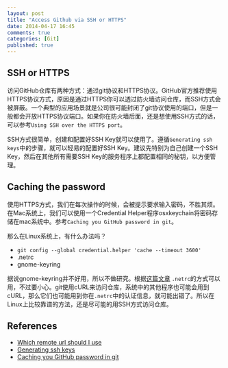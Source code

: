 ```yaml
---
layout: post
title: "Access Github via SSH or HTTPS"
date: 2014-04-17 16:45
comments: true
categories: [Git]
published: true
---
```


## SSH or HTTPS
访问GitHub仓库有两种方式：通过git协议和HTTPS协议。GitHub官方推荐使用HTTPS协议方式，原因是通过HTTPS你可以透过防火墙访问仓库，而SSH方式会被屏蔽。一个典型的应用场景就是公司很可能封闭了git协议使用的端口，但是一般都会开放HTTPS协议端口。如果你在防火墙后面，还是想使用SSH方式的话，可以参考`Using SSH over the HTTPS port`。

SSH方式很简单，创建和配置好SSH Key就可以使用了。遵循`Generating ssh keys`中的步骤，就可以轻易的配置好SSH Key。建议先特别为自己创建一个SSH Key，然后在其他所有需要SSH Key的服务程序上都配置相同的秘钥，以方便管理。

## Caching the password
使用HTTPS方式，我们在每次操作的时候，会被提示要求输入密码，不胜其烦。在Mac系统上，我们可以使用一个Credential Helper程序osxkeychain将密码存储在mac系统中。参考`Caching you GitHub password in git`。

那么在Linux系统上，有什么办法吗？
 - `git config --global credential.helper 'cache --timeout 3600'`
 - .netrc
 - gnome-keyring

据说gnome-keyring并不好用，所以不做研究。根据[这篇文章](https://confluence.atlassian.com/display/STASH/Permanently+authenticating+with+Git+repositories) `.netrc`的方式可以用，不过要小心。git使用cURL来访问仓库，系统中的其他程序也可能会用到cURL，那么它们也可能用到你在`.netrc`中的认证信息，就可能出错了。所以在Linux上比较靠谱的方法，还是尽可能的用SSH方式访问仓库。

## References
 - [Which remote url should I use](https://help.github.com/articles/which-remote-url-should-i-use/)
 - [Generating ssh keys](https://help.github.com/articles/generating-ssh-keys/)
 - [Caching you GitHub password in git](https://help.github.com/articles/caching-your-github-password-in-git/)
